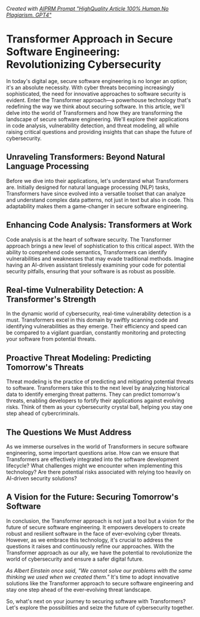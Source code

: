 _Created with [AIPRM Prompt "HighQuality Article 100% Human,No Plagiarism. GPT4"](https://www.aiprm.com/prompts/copywriting/marketing/1802093544580841472/)_ 

# Transformer Approach in Secure Software Engineering: Revolutionizing Cybersecurity

In today's digital age, secure software engineering is no longer an option; it's an absolute necessity. With cyber threats becoming increasingly sophisticated, the need for innovative approaches to software security is evident. Enter the Transformer approach—a powerhouse technology that's redefining the way we think about securing software. In this article, we'll delve into the world of Transformers and how they are transforming the landscape of secure software engineering. We'll explore their applications in code analysis, vulnerability detection, and threat modeling, all while raising critical questions and providing insights that can shape the future of cybersecurity.

## Unraveling Transformers: Beyond Natural Language Processing

Before we dive into their applications, let's understand what Transformers are. Initially designed for natural language processing (NLP) tasks, Transformers have since evolved into a versatile toolset that can analyze and understand complex data patterns, not just in text but also in code. This adaptability makes them a game-changer in secure software engineering.

## Enhancing Code Analysis: Transformers at Work

Code analysis is at the heart of software security. The Transformer approach brings a new level of sophistication to this critical aspect. With the ability to comprehend code semantics, Transformers can identify vulnerabilities and weaknesses that may evade traditional methods. Imagine having an AI-driven assistant tirelessly examining your code for potential security pitfalls, ensuring that your software is as robust as possible.

## Real-time Vulnerability Detection: A Transformer's Strength

In the dynamic world of cybersecurity, real-time vulnerability detection is a must. Transformers excel in this domain by swiftly scanning code and identifying vulnerabilities as they emerge. Their efficiency and speed can be compared to a vigilant guardian, constantly monitoring and protecting your software from potential threats.

## Proactive Threat Modeling: Predicting Tomorrow's Threats

Threat modeling is the practice of predicting and mitigating potential threats to software. Transformers take this to the next level by analyzing historical data to identify emerging threat patterns. They can predict tomorrow's threats, enabling developers to fortify their applications against evolving risks. Think of them as your cybersecurity crystal ball, helping you stay one step ahead of cybercriminals.

## The Questions We Must Address

As we immerse ourselves in the world of Transformers in secure software engineering, some important questions arise. How can we ensure that Transformers are effectively integrated into the software development lifecycle? What challenges might we encounter when implementing this technology? Are there potential risks associated with relying too heavily on AI-driven security solutions? 

## A Vision for the Future: Securing Tomorrow's Software

In conclusion, the Transformer approach is not just a tool but a vision for the future of secure software engineering. It empowers developers to create robust and resilient software in the face of ever-evolving cyber threats. However, as we embrace this technology, it's crucial to address the questions it raises and continuously refine our approaches. With the Transformer approach as our ally, we have the potential to revolutionize the world of cybersecurity and ensure a safer digital future.

*As Albert Einstein once said, "We cannot solve our problems with the same thinking we used when we created them."* It's time to adopt innovative solutions like the Transformer approach to secure software engineering and stay one step ahead of the ever-evolving threat landscape.

So, what's next on your journey to securing software with Transformers? Let's explore the possibilities and seize the future of cybersecurity together.

